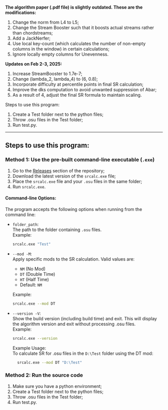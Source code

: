 **The algorithm paper (.pdf file) is slightly outdated. These are the modifications:**

1. Change the norm from L4 to L5;
2. Change the Stream Booster such that it boosts actual streams rather than chordstreams;
3. Add a JackNerfer;
4. Use local key-count (which calculates the number of non-empty columns in the window) in certain calculations;
5. Ignore locally empty columns for Unevenness.

**Updates on Feb 2-3, 2025:**

1. Increase StreamBooster to 1.7e-7;
2. Change (lambda_2, lambda_4) to (6, 0.8);
3. Incorporate difficulty at percentile points in final SR calculation;
4. Improve the dks computation to avoid unwanted suppression of Abar;
5. As a result of 4, adjust the final SR formula to maintain scaling.

Steps to use this program:

1. Create a Test folder next to the python files;
2. Throw .osu files in the Test folder;
3. Run test.py.

---

## Steps to use this program:

### **Method 1: Use the pre-built command-line executable (`.exe`)**

1. Go to the [Releases](https://github.com/sunnyxxy/Star-Rating-Rebirth/releases) section of the repository;
2. Download the latest version of the `srcalc.exe` file;
3. Place the `srcalc.exe` file and your `.osu` files in the same folder;
4. Run `srcalc.exe`.

#### Command-line Options:

The program accepts the following options when running from the command line:

- `folder_path`:  
  The path to the folder containing `.osu` files.  
  Example:
    ```sh
    srcalc.exe "Test"
    ```

- `--mod -M`:  
  Apply specific mods to the SR calculation. Valid values are:
    - `NM` (No Mod)
    - `DT` (Double Time)
    - `HT` (Half Time)
    - Default: `NM`

  Example:
    ```sh
    srcalc.exe --mod DT
    ```

- `--version -V`:  
  Show the build version (including build time) and exit. This will display the algorithm version and exit without processing .osu files.  
  Example:
    ```sh
    srcalc.exe --version
    ```

  Example Usage:  
  To calculate SR for .osu files in the `D:\Test` folder using the DT mod:
  ```sh
    srcalc.exe --mod DT "D:\Test"
  ```

### **Method 2: Run the source code**

1. Make sure you have a python environment;
2. Create a Test folder next to the python files;
3. Throw .osu files in the Test folder;
4. Run test.py.